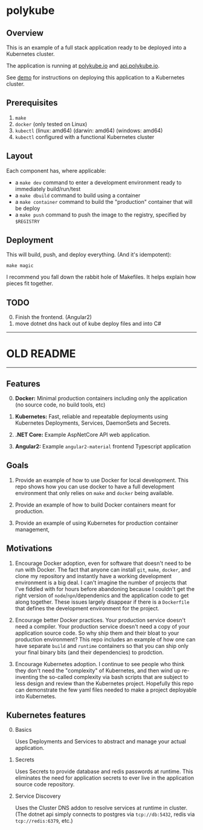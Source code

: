 # polykube

## Overview

This is an example of a full stack application ready to be deployed into a Kubernetes cluster.

The application is running at [polykube.io](https://polykube.io) and [api.polykube.io](https://api.polykube.io/counter).

See [demo](DEMO.md) for instructions on deploying this application to a Kubernetes cluster.

## Prerequisites

1. `make`
2. `docker` (only tested on Linux)
3. `kubectl` (linux: amd64) (darwin: amd64) (windows: amd64)
4. `kubectl` configured with a functional Kubernetes cluster

## Layout

Each component has, where applicable:
- a `make dev` command to enter a development environment ready to immediately build/run/test
- a `make dbuild` command to build using a container
- a `make container` command to build the "production" container that will be deploy
- a `make push` command to push the image to the registry, specified by `$REGISTRY`

## Deployment

This will build, push, and deploy everything. (And it's idempotent):

```shell
make magic
```

I recommend you fall down the rabbit hole of Makefiles. It helps explain how pieces fit together.

## TODO
  0. Finish the frontend. (Angular2)
  1. move dotnet dns hack out of kube deploy files and into C#


---

# OLD README

---

## Features
  0. **Docker:** Minimal production containers including only the application (no source code, no build tools, etc)

  1. **Kubernetes:** Fast, reliable and repeatable deployments using Kubernetes Deployments, Services, DaemonSets and Secrets.

  3. **.NET Core:** Example AspNetCore API web application.

  4. **Angular2:**  Example `angular2-material` frontend Typescript application

## Goals

  1. Provide an example of how to use Docker for local development. This repo shows how you can use docker to have a full development environment that only relies on `make` and `docker` being available.

  2. Provide an example of how to build Docker containers meant for production.

  2. Provide an example of using Kubernetes for production container management,


## Motivations

  1. Encourage Docker adoption, even for software that doesn't need to be run with Docker. The fact that anyone can install `git`, `make`, `docker`, and clone my repository and instantly have a working development environment is a big deal. I can't imagine the number of projects that I've fiddled with for hours before abandoning because I couldn't get the right version of `node`/`npn`/dependenics and the application code to get along together. These issues largely disappear if there is a `Dockerfile` that defines the development environment for the project.

  2. Encourage better Docker practices. Your production service doesn't need a compiler. Your production service doesn't need a copy of your application source code. So why ship them and their bloat to your production environment? This repo includes an example of how one can have separate `build` and `runtime` containers so that you can ship only your final binary bits (and their dependencies) to prodction.

  3. Encourage Kubernetes adoption. I continue to see people who think they don't need the "complexity" of Kubernetes, and then wind up re-inventing the so-called complexity via bash scripts that are subject to less design and review than the Kubernetes project. Hopefully this repo can demonstrate the few yaml files needed to make a project deployable into Kubernetes.


## Kubernetes features

0. Basics

   Uses Deployments and Services to abstract and manage your actual application.

1. Secrets

   Uses Secrets to provide database and redis passwords at runtime. This eliminates the need for application secrets to ever live in the application source code repository.

2. Service Discovery

   Uses the Cluster DNS addon to resolve services at runtime in cluster.
   (The dotnet api simply connects to postgres via `tcp://db:5432`, redis via `tcp://redis:6379`, etc.)
